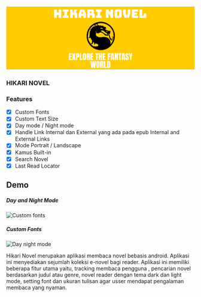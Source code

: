 <p align="center">
  <img src="https://raw.githubusercontent.com/ilhamrecca/HikariNovel/main/hikari_novel.png" alt="HIKARI NOVEL BANNER"/>
</p>


### HIKARI NOVEL
 
### Features

- [x] Custom Fonts
- [x] Custom Text Size
- [x] Day mode / Night mode
- [x] Handle Link Internal dan External yang ada pada epub Internal and External Links
- [x] Mode Portrait / Landscape
- [x] Kamus Built-in
- [x] Search Novel 
- [x] Last Read Locator

## Demo
##### Day and Night Mode
![Custom fonts](https://gitlab.com/unram/if/ram/pemrograman-bergerak-2020/tugas-besar/lightnove/-/raw/master/f42059c4-87df-11e6-97f8-29e61a79e8aa.gif)
##### Custom Fonts
![Day night mode](https://gitlab.com/unram/if/ram/pemrograman-bergerak-2020/tugas-besar/lightnove/-/raw/master/0661c7b2-87e0-11e6-81d6-8c71051e1074.gif)

Hikari Novel merupakan aplikasi membaca novel bebasis android. Aplikasi ini menyediakan sejumlah koleksi e-novel bagi reader. Aplikasi ini memiliki beberapa fitur utama yaitu, tracking membaca pengguna , pencarian novel berdasarkan judul atau genre, novel reader dengan tema dark dan light mode, setting font dan ukuran tulisan agar usser mendapat pengalaman membaca yang nyaman.
